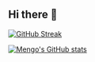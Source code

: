 ## Hi there 👋

[![GitHub Streak](https://streak-stats.demolab.com?user=mengo6988&theme=catppuccin-mocha)](https://git.io/streak-stats)


[![Mengo's GitHub stats](https://github-readme-stats.vercel.app/api?username=mengo6988&show_icons=true&theme=catppuccin_mocha)](https://github.com/mengo6988/github-readme-stats)
<!--
**mengo6988/mengo6988** is a ✨ _special_ ✨ repository because its `README.md` (this file) appears on your GitHub profile.
[![GitHub Streak](https://streak-stats.demolab.com?user=mengo6988&theme=catppuccin-mocha)](https://git.io/streak-stats)
Here are some ideas to get you started:

- 🔭 I’m currently working on ...
- 🌱 I’m currently learning ...
- 👯 I’m looking to collaborate on ...
- 🤔 I’m looking for help with ...
- 💬 Ask me about ...
- 📫 How to reach me: ...
- 😄 Pronouns: ...
- ⚡ Fun fact: ...
-->
